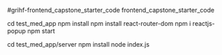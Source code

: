 
#grihf-frontend_capstone_starter_code
frontend_capstone_starter_code



cd test_med_app
npm install
npm install react-router-dom
npm i reactjs-popup
npm start

cd test_med_app/server
npm install
node index.js
